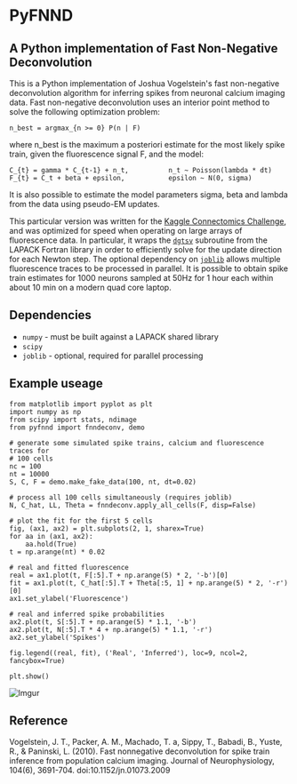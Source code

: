PyFNND
=======
A Python implementation of Fast Non-Negative Deconvolution
------------------------------------

This is a Python implementation of Joshua Vogelstein's fast non-negative deconvolution algorithm for inferring spikes from neuronal calcium imaging data. Fast non-negative deconvolution uses an interior point method to solve the following optimization problem:

    n_best = argmax_{n >= 0} P(n | F)

where n_best is the maximum a posteriori estimate for the most likely spike train, given the fluorescence signal F, and the model:

    C_{t} = gamma * C_{t-1} + n_t,          n_t ~ Poisson(lambda * dt)
    F_{t} = C_t + beta + epsilon,           epsilon ~ N(0, sigma)

It is also possible to estimate the model parameters sigma, beta and lambda from the data using pseudo-EM updates.

This particular version was written for the [Kaggle Connectomics Challenge](https://www.kaggle.com/c/connectomics), and was optimized for speed when operating on large arrays of fluorescence data. In particular, it wraps the [`dgtsv`](http://www.netlib.org/lapack/explore-html/d1/db3/dgtsv_8f.html) subroutine from the LAPACK Fortran library in order to efficiently solve for the update direction for each Newton step. The optional dependency on [`joblib`](https://pythonhosted.org/joblib) allows multiple fluorescence traces to be processed in parallel. It is possible to obtain spike train estimates for 1000 neurons sampled at 50Hz for 1 hour each within about 10 min on a modern quad core laptop.

Dependencies
-------------
* `numpy` - must be built against a LAPACK shared library
* `scipy`
* `joblib` - optional, required for parallel processing

Example useage
-----------------

    from matplotlib import pyplot as plt
    import numpy as np
    from scipy import stats, ndimage
    from pyfnnd import fnndeconv, demo

    # generate some simulated spike trains, calcium and fluorescence traces for
    # 100 cells
    nc = 100
    nt = 10000
    S, C, F = demo.make_fake_data(100, nt, dt=0.02)

    # process all 100 cells simultaneously (requires joblib)
    N, C_hat, LL, Theta = fnndeconv.apply_all_cells(F, disp=False)

    # plot the fit for the first 5 cells
    fig, (ax1, ax2) = plt.subplots(2, 1, sharex=True)
    for aa in (ax1, ax2):
        aa.hold(True)
    t = np.arange(nt) * 0.02

    # real and fitted fluorescence
    real = ax1.plot(t, F[:5].T + np.arange(5) * 2, '-b')[0]
    fit = ax1.plot(t, C_hat[:5].T + Theta[:5, 1] + np.arange(5) * 2, '-r')[0]
    ax1.set_ylabel('Fluorescence')

    # real and inferred spike probabilities
    ax2.plot(t, S[:5].T + np.arange(5) * 1.1, '-b')
    ax2.plot(t, N[:5].T * 4 + np.arange(5) * 1.1, '-r')
    ax2.set_ylabel('Spikes')

    fig.legend((real, fit), ('Real', 'Inferred'), loc=9, ncol=2, fancybox=True)

    plt.show()

![Imgur](http://i.imgur.com/BxRRKA6.png)

Reference
----------
Vogelstein, J. T., Packer, A. M., Machado, T. a, Sippy, T., Babadi, B., Yuste, R., & Paninski, L. (2010). Fast nonnegative deconvolution for spike train inference from population calcium imaging. Journal of Neurophysiology, 104(6), 3691-704. doi:10.1152/jn.01073.2009
